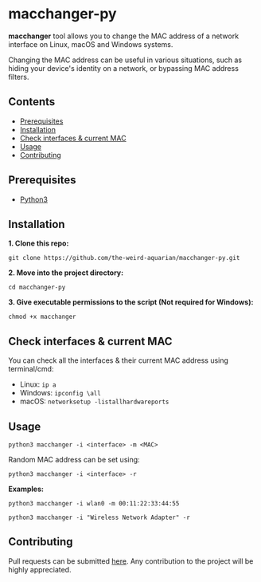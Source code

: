 # macchanger-py

**macchanger** tool allows you to change the MAC address of a network interface on Linux, macOS and Windows systems.

Changing the MAC address can be useful in various situations, such as hiding your device's identity on a network, or bypassing MAC address filters.



## Contents
- [Prerequisites](#prerequisites)
- [Installation](#installation)
- [Check interfaces & current MAC](#check-interfaces--current-mac)
- [Usage](#usage)
- [Contributing](#contributing)



## Prerequisites
- [Python3](https://www.python.org/downloads/)



## Installation
**1. Clone this repo:**
```
git clone https://github.com/the-weird-aquarian/macchanger-py.git
```

**2. Move into the project directory:**
```
cd macchanger-py
```

**3. Give executable permissions to the script (Not required for Windows):**
```
chmod +x macchanger
```



## Check interfaces & current MAC
You can check all the interfaces & their current MAC address using terminal/cmd:
- Linux: `ip a`
- Windows: `ipconfig \all`
- macOS: `networksetup -listallhardwareports`



## Usage
```
python3 macchanger -i <interface> -m <MAC>
```

Random MAC address can be set using:
```
python3 macchanger -i <interface> -r
```

**Examples:**
```
python3 macchanger -i wlan0 -m 00:11:22:33:44:55
```

```
python3 macchanger -i "Wireless Network Adapter" -r
```



## Contributing
Pull requests can be submitted [here](https://github.com/the-weird-aquarian/macchanger-py/pulls). Any contribution to the project will be highly appreciated.